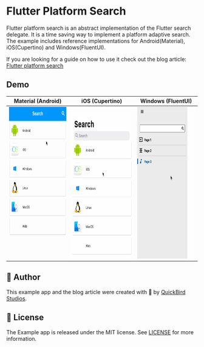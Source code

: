 # Flutter Platform Search

Flutter platform search is an abstract implementation of the Flutter search delegate. It is a time saving way to implement a platform adaptive search. 
The example includes reference implementations for Android(Material), iOS(Cupertino) and Windows(FluentUI).

If you are looking for a guide on how to use it check out the blog article: [Flutter platform search](https://www.quickbirdstudios.de/blog/flutter-platform-search)


## Demo  

| Material (Android)        | iOS (Cupertino)           | Windows (FluentUI)  |
| :------------: |:-------------:| :-----:|
|<img src="assets/gif/android_search_demo.gif" alt="drawing" style="width:250px;height:400px;"/>| <img src="assets/gif/iOS_search_demo.gif" alt="drawing" style="width:250px;height:400px;"/> |<img src="assets/gif/windows_search_demo.gif" alt="drawing" style="width:250px;height:400px;"/> |

## 👤 Author 

This example app and the blog article were created with 💙 by [QuickBird Studios](https://quickbirdstudios.com/).

## 📃 License

The Example app is released under the MIT license. See [LICENSE](LICENSE) for more information.
